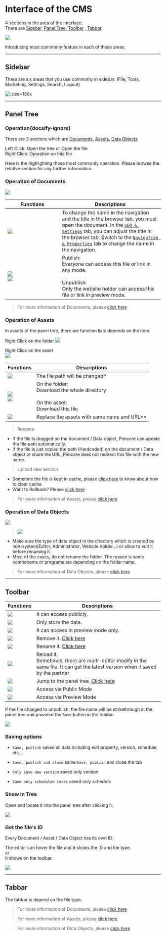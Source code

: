 # Interface of the CMS 

4 sections in the area of the interface.  
There are [Sidebar](#sidebar), [Panel Tree](#panel-tree), [Toolbar](#toolbar) , [Tabbar](#tabbar).

![](images/b01-1.png)  

Introducing most commonly feature in each of these areas.

---
## Sidebar

There are six areas that you use commonly in sidebar.
(File, Tools, Marketing, Settings, Search, Logout)


![](images/b02.png ':size=150x')


---
## Panel Tree

### Operation{docsify-ignore}
There are 3 sections which are [Documents](#operation-of-documents), [Assets](#operation-of-assets), [Data Objects](#operation-of-data-objects)

Left Click: Open the tree or Open the file  
Right Click: Operation on this file

Here is the highlighting those most commonly operation. Please browse the relative section for any further information.

### Operation of Documents

![](images/b101.png)


| <div style="width:160px">Functions</div>                                         	| Descriptions                                                                                                                                                                                                                                	|
|---------------------------------------------------	|---------------------------------------------------------------------------------------------------------------------------------------------------------------------------------------------------------------------------------------------	|
| ![](images/b101.1.png)                            	| To change the name in the navigation and the title in the browser tab, you must open the document. In the [`SEO & Settings`](documents/settings) tab, you can adjust the title in the browser tab. Switch to the [`Navigation & Properties`](documents/properties) tab to change the name in the navigation. 	|
| ![](images/b101.3.png)<br> ![](images/b101.2.png) 	| Publish: <br>Everyone can access this file or link in any mode.<br><br>Unpublish: <br>Only the website holder can access this file or link in preview mode.                                                                                 	|

> For more information of Documents, please [click here](documents/)  

### Operation of Assets

In assets of the panel tree, there are function lists depends on the item.

Right Click on the folder
![](images/b102.png)

Right Click on the asset  
![](images/b102.2.png)

| Functions                                         	| Descriptions                                                                               	|
|---------------------------------------------------	|--------------------------------------------------------------------------------------------	|
| ![](images/b101.1.png)                            	| The file path will be changed*                                                              	|
| ![](images/b102.1.png)<br> ![](images/b102.4.png) 	| On the folder: <br>Download the whole directory<br><br>On the asset:<br>Download this file 	|
| ![](images/b102.3.png)                            	| Replace the assets with same name and URL**                                                   	|

> Rename  
* If the file is dragged on the document / Data object, Pimcore can update the file path automatically.  
* If the file is just copied the path (Hardcoded) on the document / Data object or share the URL, Pimcore does not redirect this file with the new name.

> Upload new version  
* Sometime the file is kept in cache, please [click here](basic/cache) to know about how to clear cache
* Want to Rollback? Please [click here](basic/versioning)

> For more information of Assets, please [click here](assets/)  

### Operation of Data Objects

![](images/b103.png)


> ![](images/b101.1.png) <br>
* Make sure the type of data object in the directory which is created by non-system(Editor, Administrator, Website holder...) or allow to edit it before renaming it.  
* Most of the cases, do not rename the folder. The reason is some components or programs are depending on the folder name.


> For more information of Data Objects, please [click here](data-objects/)  

---
## Toolbar
| Functions              	| Descriptions                                                                                                                        	|
|------------------------	|-------------------------------------------------------------------------------------------------------------------------------------	|
| ![](images/b201.png)   	| It can access publicly.                                                                                                             	|
| ![](images/b201.1.png) 	| Only store the data.                                                                                                                	|
| ![](images/b202.png)   	| It can access in preview mode only.                                                                                                 	|
| ![](images/b203.png)   	| Remove it. [Click here](#recycle-bin)                                                                                               	|
| ![](images/b204.png)   	| Rename it. [Click here](#operation)                                                                                                 	|
| ![](images/b205.png)   	| Reload it.<br>Sometimes, there are multi-editor modify in the same file. It can get the latest version when it saved by the partner 	|
| ![](images/b206.png)   	| Jump to the panel tree. [Click here](#show-in-tree)                                                                                 	|
| ![](images/b207.png)   	| Access via Public Mode                                                                                                              	|
| ![](images/b208.png)   	| Access via Preview Mode                                                                                                             	|

If the file changed to unpublish, 
the file name will be strikethrough in the panel tree and provided the `Save` button in the toolbar.

![](images/b201.2.png)

### Saving options
* `Save, publish` saved all data including edit property, version, schedule, etc... 

* `Save, publish and close` same `Save, publish` and close the tab

* `Only save new version` saved only version

* `Save only scheduled tasks` saved only schedule


### Show in Tree

Open and locate it into the panel tree after clicking it.

![](images/b209.png)

### Get the file's ID

Every Document / Asset / Data Object has its own ID.

The editor can hover the file and it shows the ID and the type.  
or  
It shows on the toolbar.

![](images/b210.png)


---
## Tabbar

The tabbar is depend on the file type.

> For more information of Documents, please [click here](documents/)  

> For more information of Assets, please [click here](assets/)  

> For more information of Data Objects, please [click here](data-objects/)  